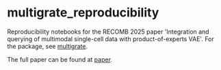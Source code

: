# multigrate_reproducibility

Reproducibility notebooks for the RECOMB 2025 paper 'Integration and querying of multimodal single-cell data with product-of-experts VAE'.
For the package, see [multigrate](https://github.com/theislab/multigrate).

The full paper can be found at [paper](https://www.biorxiv.org/content/10.1101/2022.03.16.484643v2).
